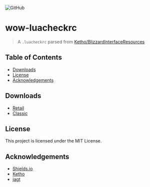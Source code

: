 ![GitHub](https://img.shields.io/github/license/jayrgo/wow-luacheckrc?style=flat-square)

# wow-luacheckrc

> A `.luacheckrc` parsed from [Ketho/BlizzardInterfaceResources](https://github.com/Ketho/BlizzardInterfaceResources)


## Table of Contents

* [Downloads](#Downloads)
* [License](#License)
* [Acknowledgements](#Acknowledgements)


## Downloads
* [Retail](https://raw.githubusercontent.com/Jayrgo/wow-luacheckrc/retail/.luacheckrc)
* [Classic](https://raw.githubusercontent.com/Jayrgo/wow-luacheckrc/classic/.luacheckrc)


## License
This project is licensed under the MIT License.


## Acknowledgements
* [Shields.io](https://shields.io)
* [Ketho](https://github.com/Ketho)
* [jagt](https://github.com/jagt)
